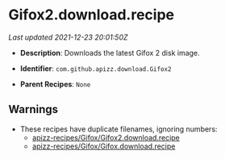 # Gifox2.download.recipe

_Last updated 2021-12-23 20:01:50Z_

- **Description**: Downloads the latest Gifox 2 disk image.

- **Identifier**: `com.github.apizz.download.Gifox2`

- **Parent Recipes**: `None`


## Warnings

- These recipes have duplicate filenames, ignoring numbers:
    - [apizz-recipes/Gifox/Gifox2.download.recipe](/autopkg-dupe-tracker/apizz-recipes/Gifox/Gifox2.download.recipe)
    - [apizz-recipes/Gifox/Gifox.download.recipe](/autopkg-dupe-tracker/apizz-recipes/Gifox/Gifox.download.recipe)